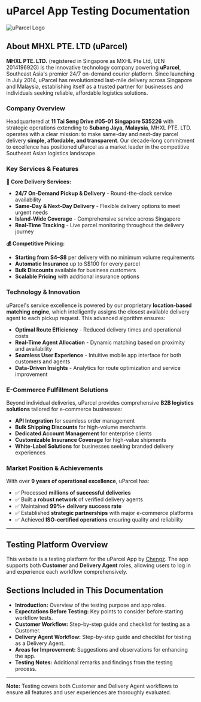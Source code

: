   
# uParcel App Testing Documentation

![uParcel Logo](https://images.openai.com/thumbnails/url/f-nfFXicu1mSUVJSUGylr5-al1xUWVCSmqJbkpRnoJdeXJJYkpmsl5yfq5-Zm5ieWmxfaAuUsXL0S7F0Tw7yCzAMLA-uMC4szDQP9zUszctzMwt39KgsDTDy9HA3Cc_QdcqtCklPCvBwSTELDfcsckrKKi5J8TF3SVcrBgANeimO)

## About MHXL PTE. LTD (uParcel)

**MHXL PTE. LTD.** (registered in Singapore as MXHL Pte Ltd, UEN 201419692G) is the innovative technology company powering **uParcel**, Southeast Asia's premier 24/7 on-demand courier platform. Since launching in July 2014, uParcel has revolutionized last-mile delivery across Singapore and Malaysia, establishing itself as a trusted partner for businesses and individuals seeking reliable, affordable logistics solutions.

### Company Overview

Headquartered at **11 Tai Seng Drive #05-01 Singapore 535226** with strategic operations extending to **Subang Jaya, Malaysia**, MHXL PTE. LTD. operates with a clear mission: to make same-day and next-day parcel delivery **simple, affordable, and transparent**. Our decade-long commitment to excellence has positioned uParcel as a market leader in the competitive Southeast Asian logistics landscape.

### Key Services & Features

**🚀 Core Delivery Services:**
- **24/7 On-Demand Pickup & Delivery** - Round-the-clock service availability
- **Same-Day & Next-Day Delivery** - Flexible delivery options to meet urgent needs
- **Island-Wide Coverage** - Comprehensive service across Singapore
- **Real-Time Tracking** - Live parcel monitoring throughout the delivery journey

**💰 Competitive Pricing:**
- **Starting from S$4–S$8** per delivery with no minimum volume requirements
- **Automatic Insurance** up to S$100 for every parcel
- **Bulk Discounts** available for business customers
- **Scalable Pricing** with additional insurance options

### Technology & Innovation

uParcel's service excellence is powered by our proprietary **location-based matching engine**, which intelligently assigns the closest available delivery agent to each pickup request. This advanced algorithm ensures:

- **Optimal Route Efficiency** - Reduced delivery times and operational costs
- **Real-Time Agent Allocation** - Dynamic matching based on proximity and availability
- **Seamless User Experience** - Intuitive mobile app interface for both customers and agents
- **Data-Driven Insights** - Analytics for route optimization and service improvement

### E-Commerce Fulfillment Solutions

Beyond individual deliveries, uParcel provides comprehensive **B2B logistics solutions** tailored for e-commerce businesses:

- **API Integration** for seamless order management
- **Bulk Shipping Discounts** for high-volume merchants
- **Dedicated Account Management** for enterprise clients
- **Customizable Insurance Coverage** for high-value shipments
- **White-Label Solutions** for businesses seeking branded delivery experiences

### Market Position & Achievements

With over **9 years of operational excellence**, uParcel has:
- ✅ Processed **millions of successful deliveries**
- ✅ Built a **robust network** of verified delivery agents
- ✅ Maintained **99%+ delivery success rate**
- ✅ Established **strategic partnerships** with major e-commerce platforms
- ✅ Achieved **ISO-certified operations** ensuring quality and reliability

---

## Testing Platform Overview

This website is a testing platform for the uParcel App by <u>[Chengz](https://github.com/uparcelchengz)</u>. The app supports both **Customer** and **Delivery Agent** roles, allowing users to log in and experience each workflow comprehensively.

## Sections Included in This Documentation

- **Introduction:** Overview of the testing purpose and app roles.
- **Expectations Before Testing:** Key points to consider before starting workflow tests.
- **Customer Workflow:** Step-by-step guide and checklist for testing as a Customer.
- **Delivery Agent Workflow:** Step-by-step guide and checklist for testing as a Delivery Agent.
- **Areas for Improvement:** Suggestions and observations for enhancing the app.
- **Testing Notes:** Additional remarks and findings from the testing process.

---

**Note:** Testing covers both Customer and Delivery Agent workflows to ensure all features and user experiences are thoroughly evaluated.
